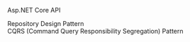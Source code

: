 Asp.NET Core API

Repository Design Pattern <br/>
CQRS (Command Query Responsibility Segregation) Pattern


